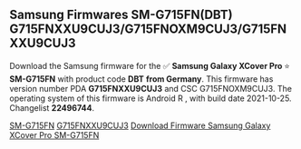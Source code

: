 <h2>Samsung Firmwares SM-G715FN(DBT) G715FNXXU9CUJ3/G715FNOXM9CUJ3/G715FNXXU9CUJ3</h2>
Download the Samsung firmware for the ✅ <strong>Samsung Galaxy XCover Pro </strong> ⭐ <strong>SM-G715FN</strong> with product code <strong>DBT</strong> <strong> from Germany</strong>. This firmware has version number PDA <strong>G715FNXXU9CUJ3</strong> and CSC G715FNOXM9CUJ3. The operating system of this firmware is Android R , with build date 2021-10-25. Changelist <strong>22496744</strong>.


[SM-G715FN](https://samfirm.shop/samsung/model/SM-G715FN)
[G715FNXXU9CUJ3](https://samfirm.shop/samsung/pda/G715FNXXU9CUJ3)
[Download Firmware Samsung Galaxy XCover Pro SM-G715FN](https://samfirm.shop/samsung/firmware/468025)
